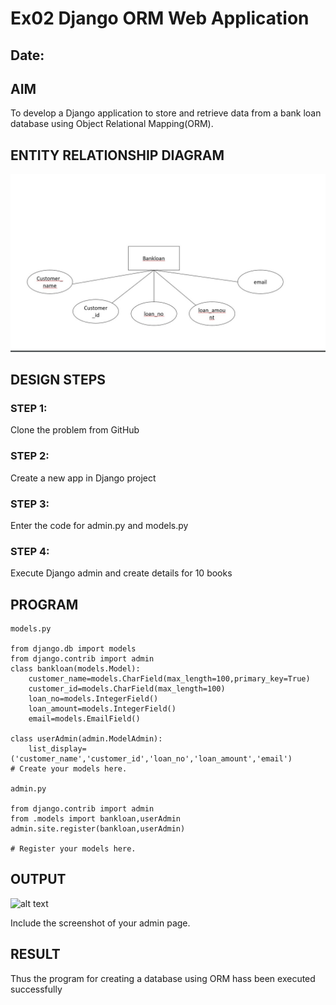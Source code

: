 # Ex02 Django ORM Web Application
## Date: 

## AIM
To develop a Django application to store and retrieve data from a bank loan database using Object Relational Mapping(ORM).

## ENTITY RELATIONSHIP DIAGRAM

![alt text](<WhatsApp Image 2024-11-17 at 22.33.37_87524f35.jpg>)

## DESIGN STEPS

### STEP 1:
Clone the problem from GitHub

### STEP 2:
Create a new app in Django project

### STEP 3:
Enter the code for admin.py and models.py

### STEP 4:
Execute Django admin and create details for 10 books

## PROGRAM

```
models.py

from django.db import models
from django.contrib import admin
class bankloan(models.Model):
    customer_name=models.CharField(max_length=100,primary_key=True)
    customer_id=models.CharField(max_length=100)
    loan_no=models.IntegerField()
    loan_amount=models.IntegerField()
    email=models.EmailField()
 
class userAdmin(admin.ModelAdmin):
    list_display=('customer_name','customer_id','loan_no','loan_amount','email')
# Create your models here.

admin.py

from django.contrib import admin
from .models import bankloan,userAdmin
admin.site.register(bankloan,userAdmin)

# Register your models here.

```

## OUTPUT
![alt text](<../Screenshot 2024-11-17 222818.png>)

Include the screenshot of your admin page.


## RESULT
Thus the program for creating a database using ORM hass been executed successfully
